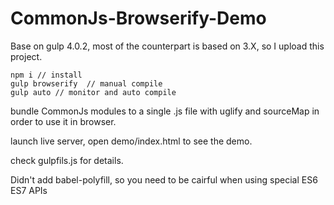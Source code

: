 # CommonJs-Browserify-Demo

Base on gulp 4.0.2,  most of the counterpart is based on 3.X, so I upload this project.

```
npm i // install 
gulp browserify  // manual compile 
gulp auto // monitor and auto compile
```

bundle CommonJs modules to a single .js file with uglify and sourceMap in order to use it in browser.

launch live server, open demo/index.html to see the demo.

check gulpfils.js for details.

Didn't add babel-polyfill, so you need to be cairful when using special ES6 ES7 APIs 

